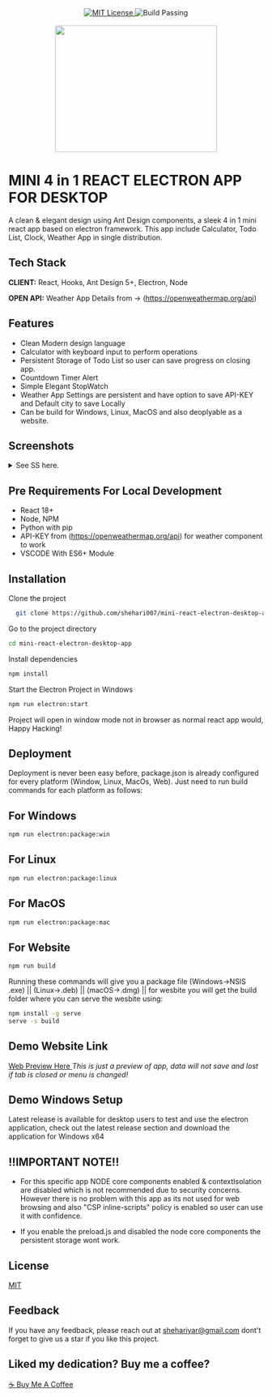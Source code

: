 

<div align="center">
  <a href="https://choosealicense.com/licenses/mit/">
    <img src="https://img.shields.io/badge/LICENSE-MIT-blue?style=flat-square" alt="MIT License">
  </a>
  
  <img src="https://img.shields.io/badge/BUILD-PASSING-green?style=flat-square" alt="Build Passing">
</div>

<br/>


<div align="center">
    <img src="https://github.com/shehari007/mini-react-electron-desktop-app/blob/main/public/logo.png?raw=true" height="250px" width="320px">
</div>




# MINI 4 in 1 REACT ELECTRON APP FOR DESKTOP

A clean & elegant design using Ant Design components, a sleek 4 in 1 mini react app based on electron framework. This app include Calculator, Todo List, Clock, Weather App in single distribution.


## Tech Stack

**CLIENT:** React, Hooks, Ant Design 5+, Electron, Node

**OPEN API:** Weather App Details from -> (https://openweathermap.org/api)


## Features

- Clean Modern design language
- Calculator with keyboard input to perform operations
- Persistent Storage of Todo List so user can save progress on closing app.
- Countdown Timer Alert
- Simple Elegant StopWatch
- Weather App Settings are persistent and have option to save API-KEY and Default city to save Locally
- Can be build for Windows, Linux, MacOS and also deoplyable as a website.

## Screenshots

<details>
  <summary>See SS here.</summary>
  <div align="center">
  <h4>Home Page View</h4>
  <img src="https://github.com/shehari007/mini-react-electron-desktop-app/blob/main/screenshots/miniapp%20(1).png?raw=true" name="image-1">
  <h4>Calculator View</h4>
  <img src="https://github.com/shehari007/mini-react-electron-desktop-app/blob/main/screenshots/miniapp%20(2).png?raw=true" name="image-2">
  <h4>Todo List View</h4>
  <img src="https://github.com/shehari007/mini-react-electron-desktop-app/blob/main/screenshots/miniapp%20(3).png?raw=true" name="image-3">
  <h4>Clock App View</h4>
  <img src="https://github.com/shehari007/mini-react-electron-desktop-app/blob/main/screenshots/miniapp%20(4).png?raw=true" name="image-4">
    <h4>Weather App View</h4>
  <img src="https://github.com/shehari007/mini-react-electron-desktop-app/blob/main/screenshots/miniapp%20(5).png?raw=true" name="image-5">
    <h4>Weather Search View</h4>
  <img src="https://github.com/shehari007/mini-react-electron-desktop-app/blob/main/screenshots/miniapp%20(6).png?raw=true" name="image-6">
      <h4>About View</h4>
  <img src="https://github.com/shehari007/mini-react-electron-desktop-app/blob/main/screenshots/miniapp%20(7).png?raw=true" name="image-7">
  </div>
</details>

## Pre Requirements For Local Development

- React 18+
- Node, NPM
- Python with pip
- API-KEY from (https://openweathermap.org/api) for weather component to work
- VSCODE With ES6+ Module
## Installation

Clone the project

```bash
  git clone https://github.com/shehari007/mini-react-electron-desktop-app.git
```

Go to the project directory

```bash
cd mini-react-electron-desktop-app
```

Install dependencies

```bash
npm install
```

Start the Electron Project in Windows

```bash
npm run electron:start
```
Project will open in window mode not in browser as normal react app would, Happy Hacking!
## Deployment

Deployment is never been easy before, package.json is already configured for every platform (Window, Linux, MacOs, Web). Just need to run build commands for each platform as follows:
## For Windows
```bash
npm run electron:package:win
```
## For Linux
```bash
npm run electron:package:linux
```
## For MacOS
```bash
npm run electron:package:mac
```
## For Website
```bash
npm run build
```
Running these commands will give you a package file (Windows->NSIS .exe) || (Linux->.deb) || (macOS->.dmg) || for wesbite you will get the build folder where you can serve the wesbite using:

```bash
npm install -g serve
serve -s build
```
## Demo Website Link

<a href="https://electron4in1-web-preview.vercel.app/" target="_blank" rel="noreferrer"> Web Preview Here </a>
_This is just a preview of app, data will not save and lost if tab is closed or menu is changed!_

## Demo Windows Setup

Latest release is available for desktop users to test and use the electron application, check out the latest release section and download the application for Windows x64


## !!IMPORTANT NOTE!!

- For this specific app NODE core components enabled & contextIsolation are disabled which is not recommended due to security concerns. However there is no problem with this app as its not used for web browsing and also "CSP inline-scripts" policy is enabled so user can use it with confidence.

- If you enable the preload.js and disabled the node core components the persistent storage wont work.


## License

[MIT](https://choosealicense.com/licenses/mit/)


## Feedback

If you have any feedback, please reach out at shehariyar@gmail.com
dont't forget to give us a star if you like this project.

## Liked my dedication? Buy me a coffee?
<a href="https://www.buymeacoffee.com/shehari007">☕ Buy Me A Coffee</a>
